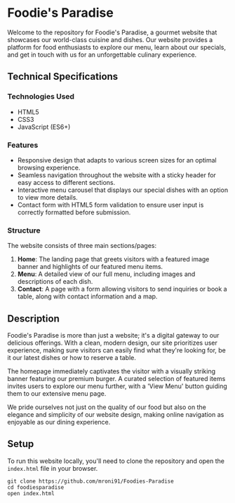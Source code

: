 # Foodie's Paradise

Welcome to the repository for Foodie's Paradise, a gourmet website that showcases our world-class cuisine and dishes. Our website provides a platform for food enthusiasts to explore our menu, learn about our specials, and get in touch with us for an unforgettable culinary experience.

## Technical Specifications

### Technologies Used
- HTML5
- CSS3
- JavaScript (ES6+)

### Features
- Responsive design that adapts to various screen sizes for an optimal browsing experience.
- Seamless navigation throughout the website with a sticky header for easy access to different sections.
- Interactive menu carousel that displays our special dishes with an option to view more details.
- Contact form with HTML5 form validation to ensure user input is correctly formatted before submission.

### Structure
The website consists of three main sections/pages:
1. **Home**: The landing page that greets visitors with a featured image banner and highlights of our featured menu items.
2. **Menu**: A detailed view of our full menu, including images and descriptions of each dish.
3. **Contact**: A page with a form allowing visitors to send inquiries or book a table, along with contact information and a map.

## Description

Foodie's Paradise is more than just a website; it's a digital gateway to our delicious offerings. With a clean, modern design, our site prioritizes user experience, making sure visitors can easily find what they're looking for, be it our latest dishes or how to reserve a table. 

The homepage immediately captivates the visitor with a visually striking banner featuring our premium burger. A curated selection of featured items invites users to explore our menu further, with a 'View Menu' button guiding them to our extensive menu page.

We pride ourselves not just on the quality of our food but also on the elegance and simplicity of our website design, making online navigation as enjoyable as our dining experience.

## Setup
To run this website locally, you'll need to clone the repository and open the `index.html` file in your browser.

```
git clone https://github.com/mroni91/Foodies-Paradise
cd foodiesparadise
open index.html
```
